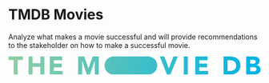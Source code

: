 # TMDB Movies

Analyze what makes a movie successful and will provide recommendations to the stakeholder on how to make a successful movie.

<svg xmlns="http://www.w3.org/2000/svg" xmlns:xlink="http://www.w3.org/1999/xlink" viewBox="0 0 489.04 35.4"><defs><style>.cls-1{fill:url(#linear-gradient);}</style><linearGradient id="linear-gradient" y1="17.7" x2="489.04" y2="17.7" gradientUnits="userSpaceOnUse"><stop offset="0" stop-color="#90cea1"/><stop offset="0.56" stop-color="#3cbec9"/><stop offset="1" stop-color="#00b3e5"/></linearGradient></defs><title>Asset 5</title><g id="Layer_2" data-name="Layer 2"><g id="Layer_1-2" data-name="Layer 1"><path class="cls-1" d="M293.5,0h8.9l8.75,23.2h.1L320.15,0h8.35L313.9,35.4h-6.25Zm46.6,0h7.8V35.4h-7.8Zm22.2,0h24.05V7.2H370.1v6.6h15.35V21H370.1v7.2h17.15v7.2H362.3Zm55,0H429a33.54,33.54,0,0,1,8.07,1A18.55,18.55,0,0,1,443.75,4a15.1,15.1,0,0,1,4.52,5.53A18.5,18.5,0,0,1,450,17.8a16.91,16.91,0,0,1-1.63,7.58,16.37,16.37,0,0,1-4.37,5.5,19.52,19.52,0,0,1-6.35,3.37A24.59,24.59,0,0,1,430,35.4H417.29Zm7.81,28.2h4a21.57,21.57,0,0,0,5-.55,10.87,10.87,0,0,0,4-1.83,8.69,8.69,0,0,0,2.67-3.34,11.92,11.92,0,0,0,1-5.08,9.87,9.87,0,0,0-1-4.52,9,9,0,0,0-2.62-3.18,11.68,11.68,0,0,0-3.88-1.88,17.43,17.43,0,0,0-4.67-.62h-4.6ZM461.24,0h13.2a34.42,34.42,0,0,1,4.63.32,12.9,12.9,0,0,1,4.17,1.3,7.88,7.88,0,0,1,3,2.73A8.34,8.34,0,0,1,487.39,9a7.42,7.42,0,0,1-1.67,5,9.28,9.28,0,0,1-4.43,2.82v.1a10,10,0,0,1,3.18,1,8.38,8.38,0,0,1,2.45,1.85,7.79,7.79,0,0,1,1.57,2.62,9.16,9.16,0,0,1,.55,3.2,8.52,8.52,0,0,1-1.2,4.68,9.42,9.42,0,0,1-3.1,3,13.38,13.38,0,0,1-4.27,1.65,23.11,23.11,0,0,1-4.73.5h-14.5ZM469,14.15h5.65a8.16,8.16,0,0,0,1.78-.2A4.78,4.78,0,0,0,478,13.3a3.34,3.34,0,0,0,1.13-1.2,3.63,3.63,0,0,0,.42-1.8,3.22,3.22,0,0,0-.47-1.82,3.33,3.33,0,0,0-1.23-1.13,5.77,5.77,0,0,0-1.7-.58,10.79,10.79,0,0,0-1.85-.17H469Zm0,14.65h7a8.91,8.91,0,0,0,1.83-.2,4.78,4.78,0,0,0,1.67-.7,4,4,0,0,0,1.23-1.3,3.71,3.71,0,0,0,.47-2,3.13,3.13,0,0,0-.62-2A4,4,0,0,0,479,21.45,7.83,7.83,0,0,0,477,20.9a15.12,15.12,0,0,0-2.05-.15H469Zm-265,6.53H271a17.66,17.66,0,0,0,17.66-17.66h0A17.67,17.67,0,0,0,271,0H204.06A17.67,17.67,0,0,0,186.4,17.67h0A17.66,17.66,0,0,0,204.06,35.33ZM10.1,6.9H0V0H28V6.9H17.9V35.4H10.1ZM39,0h7.8V13.2H61.9V0h7.8V35.4H61.9V20.1H46.75V35.4H39ZM80.2,0h24V7.2H88v6.6h15.35V21H88v7.2h17.15v7.2h-25Zm55,0H147l8.15,23.1h.1L163.45,0H175.2V35.4h-7.8V8.25h-.1L158,35.4h-5.95l-9-27.15H143V35.4h-7.8Z"/></g></g></svg>